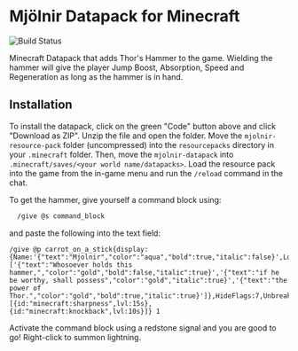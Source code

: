 # Mjölnir Datapack for Minecraft

![Build Status](https://img.shields.io/badge/version-1.19-green)

Minecraft Datapack that adds Thor's Hammer to the game. Wielding the hammer will give the player Jump Boost, Absorption, Speed and Regeneration as long as the hammer is in hand.
## Installation

To install the datapack, click on the green "Code" button above and click "Download as ZIP". Unzip the file and open the folder. Move the `mjolnir-resource-pack` folder (uncompressed) into the `resourcepacks` directory in your `.minecraft` folder. Then, move the `mjolnir-datapack` into `.minecraft/saves/<your world name/datapacks>`. Load the resource pack into the game from the in-game menu and run the `/reload` command in the chat.

To get the hammer, give yourself a command block using:


```bash
  /give @s command_block
```
and paste the following into the text field:
```
/give @p carrot_on_a_stick{display:{Name:'{"text":"Mjolnir","color":"aqua","bold":true,"italic":false}',Lore:['{"text":"Whosoever holds this hammer,","color":"gold","bold":false,"italic":true}','{"text":"if he be worthy, shall possess","color":"gold","italic":true}','{"text":"the power of Thor.","color":"gold","bold":true,"italic":true}']},HideFlags:7,Unbreakable:1b,CustomModelData:123456,mjolnir:1b,Enchantments:[{id:"minecraft:sharpness",lvl:15s},{id:"minecraft:knockback",lvl:10s}]} 1
```

Activate the command block using a redstone signal and you are good to go! Right-click to summon lightning.